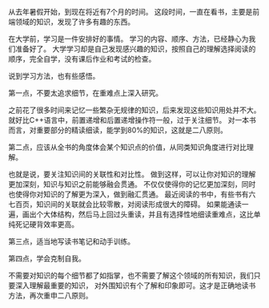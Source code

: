 从去年暑假开始，到现在将近有7个月的时间。
这段时间，一直在看书，主要是前端领域的知识，发现了许多有趣的东西。

在大学前，学习是一件安排好的事情。
学习的内容、顺序、方法，已经静心为我们准备好了。
大学学习却是自己发现感兴趣的知识，按照自己的理解选择阅读的顺序，完全自学，没有课后作业和考试的检查。

说到学习方法，也有些感悟。

第一点，不要太追求细节，在重难点上深入研究。

之前花了很多时间来记忆一些繁杂无规律的知识，后来发现这些知识用处并不大。
就好比C++语言中，前置递增和后置递增操作符一般，过于关注细节。
对一本书而言，对重要部分的精读细读，能学到80%的知识，这就是二八原则。

第二点，应该从全书的角度体会某个知识点的价值，从同类知识角度进行对比理解。

也就是说，要关注知识间的关联性和对比性。
做到这样，可以让你对知识的理解更加深刻，知识与知识之前能够融会贯通。
不仅仅使得你的记忆更加深刻，同时也使得你对知识的了解更为深入，做到融汇贯通。
最近阅读的书中，有些书有六七百页，知识间的关联就会比较零散，对阅读形成很大的障碍。
如果能通读一遍，画出个大体结构，然后马上回过头重读，并且有选择性地细读重难点，这比单纯死记硬背效率更高。

第三点，适当地写读书笔记和动手训练。

第四点，学会克制自我。

不需要对知识的每个细节都了如指掌，也不需要了解这个领域的所有知识，我们只要深入理解最重要的知识，
对外围知识有个了解和印象即可。这才是正确地读书方法，再次重申二八原则。